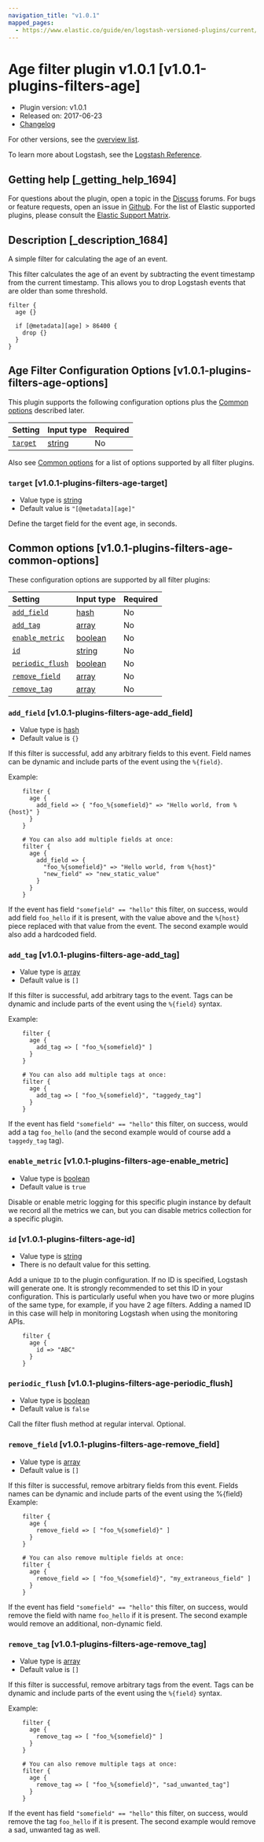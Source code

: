 ```yaml
---
navigation_title: "v1.0.1"
mapped_pages:
  - https://www.elastic.co/guide/en/logstash-versioned-plugins/current/v1.0.1-plugins-filters-age.html
---
```


# Age filter plugin v1.0.1 [v1.0.1-plugins-filters-age]

* Plugin version: v1.0.1
* Released on: 2017-06-23
* [Changelog](https://github.com/logstash-plugins/logstash-filter-age/blob/v1.0.1/CHANGELOG.md)

For other versions, see the [overview list](filter-age-index.md).

To learn more about Logstash, see the [Logstash Reference](https://www.elastic.co/guide/en/logstash/current/index.html).

## Getting help [_getting_help_1694]

For questions about the plugin, open a topic in the [Discuss](http://discuss.elastic.co) forums. For bugs or feature requests, open an issue in [Github](https://github.com/logstash-plugins/logstash-filter-age). For the list of Elastic supported plugins, please consult the [Elastic Support Matrix](https://www.elastic.co/support/matrix#matrix_logstash_plugins).

## Description [_description_1684]

A simple filter for calculating the age of an event.

This filter calculates the age of an event by subtracting the event timestamp from the current timestamp. This allows you to drop Logstash events that are older than some threshold.

```
filter {
  age {}
```

```
  if [@metadata][age] > 86400 {
    drop {}
  }
}
```

## Age Filter Configuration Options [v1.0.1-plugins-filters-age-options]

This plugin supports the following configuration options plus the [Common options](v1-0-1-plugins-filters-age.md#v1.0.1-plugins-filters-age-common-options) described later.

| Setting | Input type | Required |
| :- | :- | :- |
| [`target`](v1-0-1-plugins-filters-age.md#v1.0.1-plugins-filters-age-target) | [string](/lsr/value-types.md#string) | No |

Also see [Common options](v1-0-1-plugins-filters-age.md#v1.0.1-plugins-filters-age-common-options) for a list of options supported by all filter plugins.

### `target` [v1.0.1-plugins-filters-age-target]

* Value type is [string](/lsr/value-types.md#string)
* Default value is `"[@metadata][age]"`

Define the target field for the event age, in seconds.

## Common options [v1.0.1-plugins-filters-age-common-options]

These configuration options are supported by all filter plugins:

| Setting | Input type | Required |
| :- | :- | :- |
| [`add_field`](v1-0-1-plugins-filters-age.md#v1.0.1-plugins-filters-age-add_field) | [hash](/lsr/value-types.md#hash) | No |
| [`add_tag`](v1-0-1-plugins-filters-age.md#v1.0.1-plugins-filters-age-add_tag) | [array](/lsr/value-types.md#array) | No |
| [`enable_metric`](v1-0-1-plugins-filters-age.md#v1.0.1-plugins-filters-age-enable_metric) | [boolean](/lsr/value-types.md#boolean) | No |
| [`id`](v1-0-1-plugins-filters-age.md#v1.0.1-plugins-filters-age-id) | [string](/lsr/value-types.md#string) | No |
| [`periodic_flush`](v1-0-1-plugins-filters-age.md#v1.0.1-plugins-filters-age-periodic_flush) | [boolean](/lsr/value-types.md#boolean) | No |
| [`remove_field`](v1-0-1-plugins-filters-age.md#v1.0.1-plugins-filters-age-remove_field) | [array](/lsr/value-types.md#array) | No |
| [`remove_tag`](v1-0-1-plugins-filters-age.md#v1.0.1-plugins-filters-age-remove_tag) | [array](/lsr/value-types.md#array) | No |

### `add_field` [v1.0.1-plugins-filters-age-add_field]

* Value type is [hash](/lsr/value-types.md#hash)
* Default value is `{}`

If this filter is successful, add any arbitrary fields to this event. Field names can be dynamic and include parts of the event using the `%{field}`.

Example:

```
    filter {
      age {
        add_field => { "foo_%{somefield}" => "Hello world, from %{host}" }
      }
    }
```

```
    # You can also add multiple fields at once:
    filter {
      age {
        add_field => {
          "foo_%{somefield}" => "Hello world, from %{host}"
          "new_field" => "new_static_value"
        }
      }
    }
```

If the event has field `"somefield" == "hello"` this filter, on success, would add field `foo_hello` if it is present, with the value above and the `%{host}` piece replaced with that value from the event. The second example would also add a hardcoded field.

### `add_tag` [v1.0.1-plugins-filters-age-add_tag]

* Value type is [array](/lsr/value-types.md#array)
* Default value is `[]`

If this filter is successful, add arbitrary tags to the event. Tags can be dynamic and include parts of the event using the `%{field}` syntax.

Example:

```
    filter {
      age {
        add_tag => [ "foo_%{somefield}" ]
      }
    }
```

```
    # You can also add multiple tags at once:
    filter {
      age {
        add_tag => [ "foo_%{somefield}", "taggedy_tag"]
      }
    }
```

If the event has field `"somefield" == "hello"` this filter, on success, would add a tag `foo_hello` (and the second example would of course add a `taggedy_tag` tag).

### `enable_metric` [v1.0.1-plugins-filters-age-enable_metric]

* Value type is [boolean](/lsr/value-types.md#boolean)
* Default value is `true`

Disable or enable metric logging for this specific plugin instance by default we record all the metrics we can, but you can disable metrics collection for a specific plugin.

### `id` [v1.0.1-plugins-filters-age-id]

* Value type is [string](/lsr/value-types.md#string)
* There is no default value for this setting.

Add a unique `ID` to the plugin configuration. If no ID is specified, Logstash will generate one. It is strongly recommended to set this ID in your configuration. This is particularly useful when you have two or more plugins of the same type, for example, if you have 2 age filters. Adding a named ID in this case will help in monitoring Logstash when using the monitoring APIs.

```
    filter {
      age {
        id => "ABC"
      }
    }
```

### `periodic_flush` [v1.0.1-plugins-filters-age-periodic_flush]

* Value type is [boolean](/lsr/value-types.md#boolean)
* Default value is `false`

Call the filter flush method at regular interval. Optional.

### `remove_field` [v1.0.1-plugins-filters-age-remove_field]

* Value type is [array](/lsr/value-types.md#array)
* Default value is `[]`

If this filter is successful, remove arbitrary fields from this event. Fields names can be dynamic and include parts of the event using the %{field} Example:

```
    filter {
      age {
        remove_field => [ "foo_%{somefield}" ]
      }
    }
```

```
    # You can also remove multiple fields at once:
    filter {
      age {
        remove_field => [ "foo_%{somefield}", "my_extraneous_field" ]
      }
    }
```

If the event has field `"somefield" == "hello"` this filter, on success, would remove the field with name `foo_hello` if it is present. The second example would remove an additional, non-dynamic field.

### `remove_tag` [v1.0.1-plugins-filters-age-remove_tag]

* Value type is [array](/lsr/value-types.md#array)
* Default value is `[]`

If this filter is successful, remove arbitrary tags from the event. Tags can be dynamic and include parts of the event using the `%{field}` syntax.

Example:

```
    filter {
      age {
        remove_tag => [ "foo_%{somefield}" ]
      }
    }
```

```
    # You can also remove multiple tags at once:
    filter {
      age {
        remove_tag => [ "foo_%{somefield}", "sad_unwanted_tag"]
      }
    }
```

If the event has field `"somefield" == "hello"` this filter, on success, would remove the tag `foo_hello` if it is present. The second example would remove a sad, unwanted tag as well.
